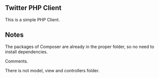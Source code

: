 ## Twitter PHP Client

This is a simple PHP Client.

## Notes

The packages of Composer are already in the proper folder, so no need to install dependencies.

Comments.

There is not model, view and controllers folder.